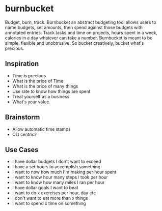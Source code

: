 # burnbucket

Budget, burn, track.  Burnbucket an abstract budgeting tool allows users to name budgets, set amounts, then spend against those budgets with annotated entries.  Track tasks and time on projects, hours spent in a week, calories in a day whatever can take a number.   Burnbucket is meant to be simple, flexible and unobtrusive. So bucket creatively, bucket what's precious.

## Inspiration
- Time is precious
- What is the price of Time
- What is the price of many things
- Use rate to know how things are spent
- Treat yourself as a business
- What's your value.

## Brainstorm
- Allow automatic time stamps
- CLI centric?


## Use Cases

- I have dollar budgets I don't want to exceed
- I have a set hours to accomplish something
- I want to now how much I'm making per hour spent
- I want to know hour many steps I took per hour
- I want to know how many miles I ran per hour
- I have dollar goals I want to beat
- I want to do x exercises per hour, day etc
- I don't want to eat more than x things
- I want to spend x time on something
